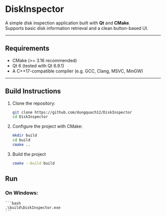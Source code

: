 # DiskInspector

A simple disk inspection application built with **Qt** and **CMake**.  
Supports basic disk information retrieval and a clean button-based UI.

---

## Requirements
- CMake (>= 3.16 recommended)
- Qt 6 (tested with Qt 6.9.1)
- A C++17-compatible compiler (e.g. GCC, Clang, MSVC, MinGW)

---

## Build Instructions

1. Clone the repository:
   ```bash
   git clone https://github.com/dungquach12/DiskInspector
   cd DiskInspector
   ```

2. Configure the project with CMake:
   ```bash
   mkdir build
   cd build
   cmake ..
   ```

3. Build the project
   ```bash
   cmake --build build
   ```

## Run
### On Windows:
    ```bash
    .\build\DiskInspector.exe
    ```
